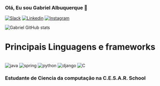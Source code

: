 
### Olá, Eu sou Gabriel Albuquerque 🎲

[![Slack](https://img.shields.io/badge/Slack-4A154B?style=for-the-badge&logo=slack&logoColor=white)](https://app.slack.com/client/T94NN49B5) [![Linkedin](https://img.shields.io/badge/LinkedIn-0077B5?style=for-the-badge&logo=linkedin&logoColor=white)](https://www.linkedin.com/in/gabriel-albuquerque-04878b296/) [![Instagram](https://img.shields.io/badge/Instagram-E4405F?style=for-the-badge&logo=instagram&logoColor=white)](https://www.instagram.com/g4el_mca?igsh=MWd6cjAxaDJodmFyMw%3D%3D&utm_source=qr)

![Gabriel GitHub stats](https://github-readme-stats.vercel.app/api?username=deadcube04&show_icons=true&theme=dark)
<!-- ![Top Langs](https://github-readme-stats.vercel.app/api/top-langs/?username=deadcube04&layout=compact) -->

# Principais Linguagens e frameworks
<div style = "display: inline_block"><br>
<img alt="java" src="https://img.shields.io/badge/Java-ED8B00?style=for-the-badge&logo=openjdk&logoColor=white" />
<img alt="spring" src="https://img.shields.io/badge/Spring-6DB33F?style=for-the-badge&logo=spring&logoColor=white" />
<img alt="python" src="https://img.shields.io/badge/Python-14354C?style=for-the-badge&logo=python&logoColor=white" />
<img alt="django" src="https://img.shields.io/badge/Django-092E20?style=for-the-badge&logo=django&logoColor=white" />
<img alt="C" src="https://img.shields.io/badge/C-00599C?style=for-the-badge&logo=c&logoColor=white" />
</div> 

### Estudante de Ciencia da computação na C.E.S.A.R. School
